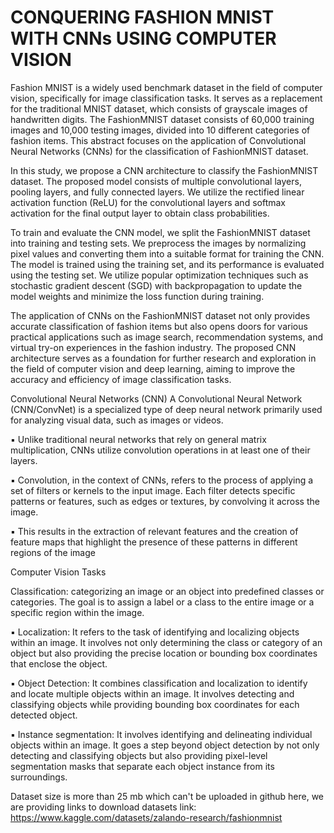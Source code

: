 # CONQUERING  FASHION MNIST WITH CNNs USING COMPUTER VISION


Fashion MNIST is a widely used benchmark dataset in the field of computer vision, specifically for image classification tasks. It serves as a replacement for the traditional MNIST dataset, which consists of grayscale images of handwritten digits. The FashionMNIST dataset consists of 60,000 training images and 10,000 testing images, divided into 10 different categories of fashion items. This abstract focuses on the application of Convolutional Neural Networks (CNNs) for the classification of FashionMNIST dataset.


In this study, we propose a CNN architecture to classify the FashionMNIST dataset. The proposed model consists of multiple convolutional layers, pooling layers, and fully connected layers. We utilize the rectified linear activation function (ReLU) for the convolutional layers and softmax activation for the final output layer to obtain class probabilities.


To train and evaluate the CNN model, we split the FashionMNIST dataset into training and testing sets. We preprocess the images by normalizing pixel values and converting them into a suitable format for training the CNN. The model is trained using the training set, and its performance is evaluated using the testing set. We utilize popular optimization techniques such as stochastic gradient descent (SGD) with backpropagation to update the model weights and minimize the loss function during training.


The application of CNNs on the FashionMNIST dataset not only provides accurate classification of fashion items but also opens doors for various practical applications such as image search, recommendation systems, and virtual try-on experiences in the fashion industry. The proposed CNN architecture serves as a foundation for further research and exploration in the field of computer vision and deep learning, aiming to improve the accuracy and efficiency of image classification tasks.


Convolutional Neural Networks (CNN)
A Convolutional Neural Network (CNN/ConvNet) is a specialized type of deep neural network primarily used for analyzing visual data, such as images or 
videos. 


▪ Unlike traditional neural networks that rely on general matrix multiplication, CNNs utilize convolution operations in at least one of their layers.


▪ Convolution, in the context of CNNs, refers to the process of applying a set of filters or kernels to the input image. Each filter detects specific patterns or 
features, such as edges or textures, by convolving it across the image. 

▪ This results in the extraction of relevant features and the creation of feature maps that highlight the presence of these patterns in different regions of the 
image

Computer Vision Tasks

Classification: categorizing an image or an object into predefined classes or categories. The goal is to assign a label or a class to the entire image or a 
specific region within the image.


▪ Localization: It refers to the task of identifying and localizing objects within an image. It involves not only determining the class or category of an object but also providing the precise location or bounding box coordinates that enclose the object.

▪ Object Detection: It combines classification and localization to identify and locate multiple objects within an image. It involves detecting and classifying 
objects while providing bounding box coordinates for each detected object. 



▪ Instance segmentation: It involves identifying and delineating individual objects within an image. It goes a step beyond object detection by not only 
detecting and classifying objects but also providing pixel-level segmentation masks that separate each object instance from its surroundings.





Dataset size is more than 25 mb which can't be uploaded in github
here, we are providing links to download datasets
link: https://www.kaggle.com/datasets/zalando-research/fashionmnist


